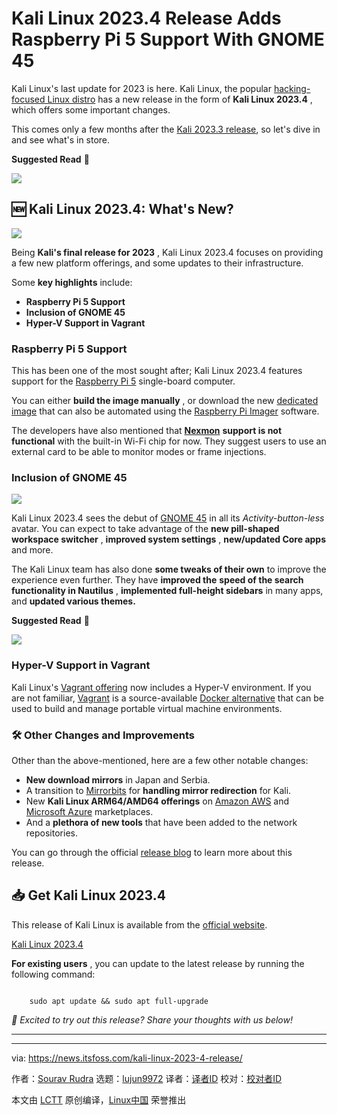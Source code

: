 [#]: subject: "Kali Linux 2023.4 Release Adds Raspberry Pi 5 Support With GNOME 45"
[#]: via: "https://news.itsfoss.com/kali-linux-2023-4-release/"
[#]: author: "Sourav Rudra https://news.itsfoss.com/author/sourav/"
[#]: collector: "lujun9972/lctt-scripts-1700446145"
[#]: translator: " "
[#]: reviewer: " "
[#]: publisher: " "
[#]: url: " "

Kali Linux 2023.4 Release Adds Raspberry Pi 5 Support With GNOME 45
======
Kali Linux's last update for 2023 is here.
Kali Linux, the popular [hacking-focused Linux distro][1] has a new release in the form of **Kali Linux 2023.4** , which offers some important changes.

This comes only a few months after the [Kali 2023.3 release][2], so let's dive in and see what's in store.

**Suggested Read** 📖

![][3]

## 🆕 Kali Linux 2023.4: What's New?

![][4]

Being **Kali's final release for 2023** , Kali Linux 2023.4 focuses on providing a few new platform offerings, and some updates to their infrastructure.

Some **key highlights** include:

  * **Raspberry Pi 5 Support**
  * **Inclusion of GNOME 45**
  * **Hyper-V Support in Vagrant**



### Raspberry Pi 5 Support

This has been one of the most sought after; Kali Linux 2023.4 features support for the [Raspberry Pi 5][5] single-board computer.

You can either **build the image manually** , or download the new [dedicated image][6] that can also be automated using the [Raspberry Pi Imager][7] software.

The developers have also mentioned that [**Nexmon**][8] **support is not functional** with the built-in Wi-Fi chip for now. They suggest users to use an external card to be able to monitor modes or frame injections.

### Inclusion of GNOME 45

![][9]

Kali Linux 2023.4 sees the debut of [GNOME 45][10] in all its _Activity-button-less_ avatar. You can expect to take advantage of the **new pill-shaped workspace switcher** , **improved system settings** , **new/updated Core apps** and more.

The Kali Linux team has also done **some tweaks of their own** to improve the experience even further. They have **improved the** **speed of the search functionality in Nautilus** , **implemented full-height sidebars** in many apps, and **updated various themes.**

**Suggested Read** 📖

![][11]

### Hyper-V Support in Vagrant

Kali Linux's [Vagrant offering][12] now includes a Hyper-V environment. If you are not familiar, [Vagrant][13] is a source-available [Docker alternative][14] that can be used to build and manage portable virtual machine environments.

### 🛠️ Other Changes and Improvements

Other than the above-mentioned, here are a few other notable changes:

  * **New download mirrors** in Japan and Serbia.
  * A transition to [Mirrorbits][15] for **handling mirror redirection** for Kali.
  * New **Kali Linux ARM64/AMD64 offerings** on [Amazon AWS][16] and [Microsoft Azure][17] marketplaces.
  * And a **plethora of new tools** that have been added to the network repositories.



You can go through the official [release blog][18] to learn more about this release.

## 📥 Get Kali Linux 2023.4

This release of Kali Linux is available from the [official website][19].

[Kali Linux 2023.4][20]

**For existing users** , you can update to the latest release by running the following command:

```

    sudo apt update && sudo apt full-upgrade

```

_💬 Excited to try out this release? Share your thoughts with us below!_

* * *

--------------------------------------------------------------------------------

via: https://news.itsfoss.com/kali-linux-2023-4-release/

作者：[Sourav Rudra][a]
选题：[lujun9972][b]
译者：[译者ID](https://github.com/译者ID)
校对：[校对者ID](https://github.com/校对者ID)

本文由 [LCTT](https://github.com/LCTT/TranslateProject) 原创编译，[Linux中国](https://linux.cn/) 荣誉推出

[a]: https://news.itsfoss.com/author/sourav/
[b]: https://github.com/lujun9972
[1]: https://itsfoss.com/linux-hacking-penetration-testing/
[2]: https://news.itsfoss.com/kali-linux-2023-3-release/
[3]: https://itsfoss.com/content/images/size/w256h256/2022/12/android-chrome-192x192.png
[4]: https://news.itsfoss.com/content/images/2023/12/Kali_Linux_2023.4.png
[5]: https://news.itsfoss.com/raspberry-pi-5/
[6]: https://www.kali.org/get-kali/#kali-arm
[7]: https://www.raspberrypi.com/software/
[8]: https://github.com/seemoo-lab/nexmon
[9]: https://news.itsfoss.com/content/images/2023/12/Kali_Linux_2023.4_b.png
[10]: https://news.itsfoss.com/gnome-45-release/
[11]: https://news.itsfoss.com/content/images/size/w256h256/2022/08/android-chrome-192x192.png
[12]: https://app.vagrantup.com/kalilinux/boxes/rolling
[13]: https://www.vagrantup.com/
[14]: https://linuxhandbook.com/docker-alternatives/
[15]: https://github.com/etix/mirrorbits
[16]: https://aws.amazon.com/marketplace/pp/prodview-fznsw3f7mq7to
[17]: https://azuremarketplace.microsoft.com/en/marketplace/apps/kali-linux.kali?tab=overview
[18]: https://www.kali.org/blog/kali-linux-2023-4-release/
[19]: https://www.kali.org/get-kali/
[20]: https://www.kali.org/get-kali/#kali-platforms
